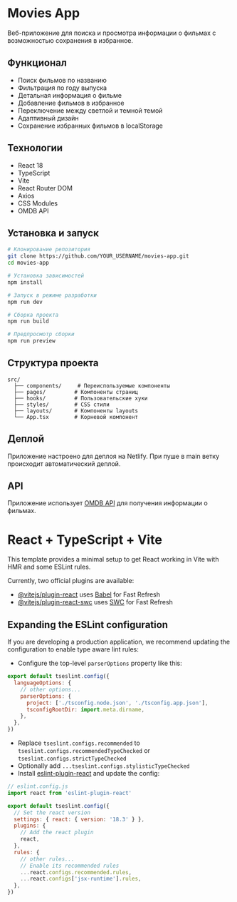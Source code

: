 # Movies App

Веб-приложение для поиска и просмотра информации о фильмах с возможностью сохранения в избранное.

## Функционал

- Поиск фильмов по названию
- Фильтрация по году выпуска
- Детальная информация о фильме
- Добавление фильмов в избранное
- Переключение между светлой и темной темой
- Адаптивный дизайн
- Сохранение избранных фильмов в localStorage

## Технологии

- React 18
- TypeScript
- Vite
- React Router DOM
- Axios
- CSS Modules
- OMDB API

## Установка и запуск

```bash
# Клонирование репозитория
git clone https://github.com/YOUR_USERNAME/movies-app.git
cd movies-app

# Установка зависимостей
npm install

# Запуск в режиме разработки
npm run dev

# Сборка проекта
npm run build

# Предпросмотр сборки
npm run preview
```

## Структура проекта

```
src/
  ├── components/     # Переиспользуемые компоненты
  ├── pages/         # Компоненты страниц
  ├── hooks/         # Пользовательские хуки
  ├── styles/        # CSS стили
  ├── layouts/       # Компоненты layouts
  └── App.tsx        # Корневой компонент
```

## Деплой

Приложение настроено для деплоя на Netlify. При пуше в main ветку происходит автоматический деплой.

## API

Приложение использует [OMDB API](http://www.omdbapi.com/) для получения информации о фильмах.

# React + TypeScript + Vite

This template provides a minimal setup to get React working in Vite with HMR and some ESLint rules.

Currently, two official plugins are available:

- [@vitejs/plugin-react](https://github.com/vitejs/vite-plugin-react/blob/main/packages/plugin-react/README.md) uses [Babel](https://babeljs.io/) for Fast Refresh
- [@vitejs/plugin-react-swc](https://github.com/vitejs/vite-plugin-react-swc) uses [SWC](https://swc.rs/) for Fast Refresh

## Expanding the ESLint configuration

If you are developing a production application, we recommend updating the configuration to enable type aware lint rules:

- Configure the top-level `parserOptions` property like this:

```js
export default tseslint.config({
  languageOptions: {
    // other options...
    parserOptions: {
      project: ['./tsconfig.node.json', './tsconfig.app.json'],
      tsconfigRootDir: import.meta.dirname,
    },
  },
})
```

- Replace `tseslint.configs.recommended` to `tseslint.configs.recommendedTypeChecked` or `tseslint.configs.strictTypeChecked`
- Optionally add `...tseslint.configs.stylisticTypeChecked`
- Install [eslint-plugin-react](https://github.com/jsx-eslint/eslint-plugin-react) and update the config:

```js
// eslint.config.js
import react from 'eslint-plugin-react'

export default tseslint.config({
  // Set the react version
  settings: { react: { version: '18.3' } },
  plugins: {
    // Add the react plugin
    react,
  },
  rules: {
    // other rules...
    // Enable its recommended rules
    ...react.configs.recommended.rules,
    ...react.configs['jsx-runtime'].rules,
  },
})
```
